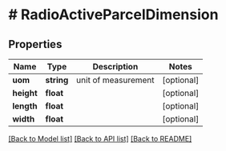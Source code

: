 # # RadioActiveParcelDimension

## Properties

Name | Type | Description | Notes
------------ | ------------- | ------------- | -------------
**uom** | **string** | unit of measurement | [optional] 
**height** | **float** |  | [optional] 
**length** | **float** |  | [optional] 
**width** | **float** |  | [optional] 

[[Back to Model list]](../../README.md#documentation-for-models) [[Back to API list]](../../README.md#documentation-for-api-endpoints) [[Back to README]](../../README.md)


